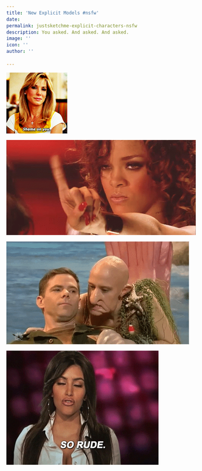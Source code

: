 ```yaml
---
title: 'New Explicit Models #nsfw'
date: 
permalink: justsketchme-explicit-characters-nsfw
description: You asked. And asked. And asked.
image: ''
icon: ''
author: ''

---
```

![](/uploads/giphy-2.gif)

![](/uploads/giphy-3.gif)

![](/uploads/giphy.gif)

![](/uploads/giphy-1.gif)